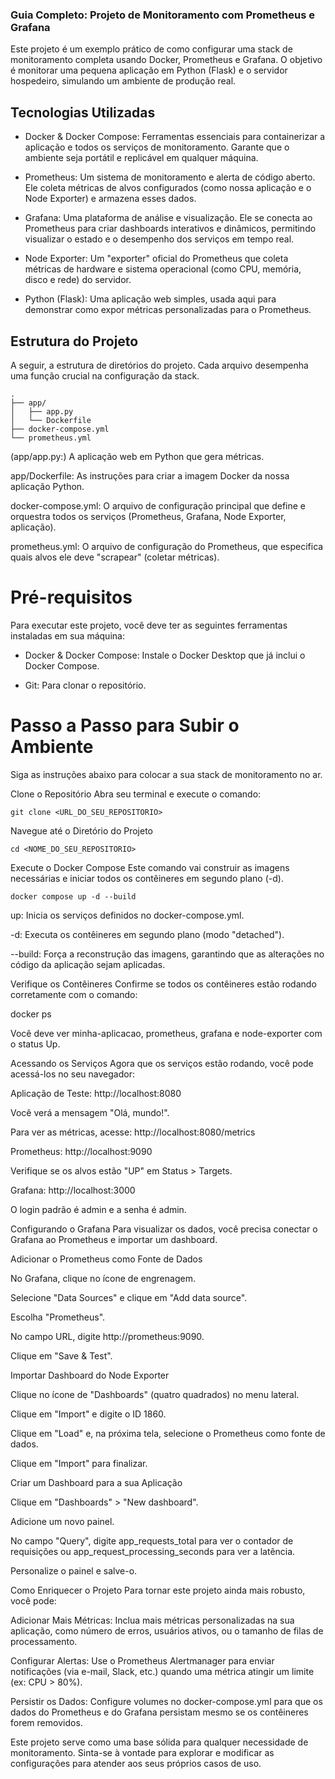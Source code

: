 ### Guia Completo: Projeto de Monitoramento com Prometheus e Grafana
Este projeto é um exemplo prático de como configurar uma stack de monitoramento completa usando Docker, Prometheus e Grafana. O objetivo é monitorar uma pequena aplicação em Python (Flask) e o servidor hospedeiro, simulando um ambiente de produção real.

## Tecnologias Utilizadas
- Docker & Docker Compose: Ferramentas essenciais para containerizar a aplicação e todos os serviços de monitoramento. Garante que o ambiente seja portátil e replicável em qualquer máquina.

- Prometheus: Um sistema de monitoramento e alerta de código aberto. Ele coleta métricas de alvos configurados (como nossa aplicação e o Node Exporter) e armazena esses dados.

- Grafana: Uma plataforma de análise e visualização. Ele se conecta ao Prometheus para criar dashboards interativos e dinâmicos, permitindo visualizar o estado e o desempenho dos serviços em tempo real.

- Node Exporter: Um "exporter" oficial do Prometheus que coleta métricas de hardware e sistema operacional (como CPU, memória, disco e rede) do servidor.

- Python (Flask): Uma aplicação web simples, usada aqui para demonstrar como expor métricas personalizadas para o Prometheus.

## Estrutura do Projeto
A seguir, a estrutura de diretórios do projeto. Cada arquivo desempenha uma função crucial na configuração da stack.

````
.
├── app/
│   ├── app.py
│   └── Dockerfile
├── docker-compose.yml
└── prometheus.yml
````
(app/app.py:) A aplicação web em Python que gera métricas.

app/Dockerfile: As instruções para criar a imagem Docker da nossa aplicação Python.

docker-compose.yml: O arquivo de configuração principal que define e orquestra todos os serviços (Prometheus, Grafana, Node Exporter, aplicação).

prometheus.yml: O arquivo de configuração do Prometheus, que especifica quais alvos ele deve "scrapear" (coletar métricas).

# Pré-requisitos
Para executar este projeto, você deve ter as seguintes ferramentas instaladas em sua máquina:

- Docker & Docker Compose: Instale o Docker Desktop que já inclui o Docker Compose.

- Git: Para clonar o repositório.

# Passo a Passo para Subir o Ambiente
Siga as instruções abaixo para colocar a sua stack de monitoramento no ar.

Clone o Repositório
Abra seu terminal e execute o comando:
````
git clone <URL_DO_SEU_REPOSITORIO>
````
Navegue até o Diretório do Projeto
````
cd <NOME_DO_SEU_REPOSITORIO>
````
Execute o Docker Compose
Este comando vai construir as imagens necessárias e iniciar todos os contêineres em segundo plano (-d).
````
docker compose up -d --build
````
up: Inicia os serviços definidos no docker-compose.yml.

-d: Executa os contêineres em segundo plano (modo "detached").

--build: Força a reconstrução das imagens, garantindo que as alterações no código da aplicação sejam aplicadas.

Verifique os Contêineres
Confirme se todos os contêineres estão rodando corretamente com o comando:

docker ps

Você deve ver minha-aplicacao, prometheus, grafana e node-exporter com o status Up.

Acessando os Serviços
Agora que os serviços estão rodando, você pode acessá-los no seu navegador:

Aplicação de Teste: http://localhost:8080

Você verá a mensagem "Olá, mundo!".

Para ver as métricas, acesse: http://localhost:8080/metrics

Prometheus: http://localhost:9090

Verifique se os alvos estão "UP" em Status > Targets.

Grafana: http://localhost:3000

O login padrão é admin e a senha é admin.

Configurando o Grafana
Para visualizar os dados, você precisa conectar o Grafana ao Prometheus e importar um dashboard.

Adicionar o Prometheus como Fonte de Dados

No Grafana, clique no ícone de engrenagem.

Selecione "Data Sources" e clique em "Add data source".

Escolha "Prometheus".

No campo URL, digite http://prometheus:9090.

Clique em "Save & Test".

Importar Dashboard do Node Exporter

Clique no ícone de "Dashboards" (quatro quadrados) no menu lateral.

Clique em "Import" e digite o ID 1860.

Clique em "Load" e, na próxima tela, selecione o Prometheus como fonte de dados.

Clique em "Import" para finalizar.

Criar um Dashboard para a sua Aplicação

Clique em "Dashboards" > "New dashboard".

Adicione um novo painel.

No campo "Query", digite app_requests_total para ver o contador de requisições ou app_request_processing_seconds para ver a latência.

Personalize o painel e salve-o.

Como Enriquecer o Projeto
Para tornar este projeto ainda mais robusto, você pode:

Adicionar Mais Métricas: Inclua mais métricas personalizadas na sua aplicação, como número de erros, usuários ativos, ou o tamanho de filas de processamento.

Configurar Alertas: Use o Prometheus Alertmanager para enviar notificações (via e-mail, Slack, etc.) quando uma métrica atingir um limite (ex: CPU > 80%).

Persistir os Dados: Configure volumes no docker-compose.yml para que os dados do Prometheus e do Grafana persistam mesmo se os contêineres forem removidos.

Este projeto serve como uma base sólida para qualquer necessidade de monitoramento. Sinta-se à vontade para explorar e modificar as configurações para atender aos seus próprios casos de uso.
